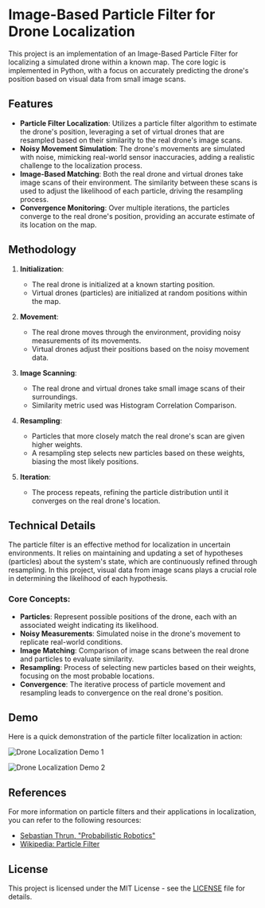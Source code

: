 # Image-Based Particle Filter for Drone Localization

This project is an implementation of an Image-Based Particle Filter for localizing a simulated drone within a known map. The core logic is implemented in Python, with a focus on accurately predicting the drone's position based on visual data from small image scans.

## Features

- **Particle Filter Localization**: Utilizes a particle filter algorithm to estimate the drone's position, leveraging a set of virtual drones that are resampled based on their similarity to the real drone's image scans.
- **Noisy Movement Simulation**: The drone's movements are simulated with noise, mimicking real-world sensor inaccuracies, adding a realistic challenge to the localization process.
- **Image-Based Matching**: Both the real drone and virtual drones take image scans of their environment. The similarity between these scans is used to adjust the likelihood of each particle, driving the resampling process.
- **Convergence Monitoring**: Over multiple iterations, the particles converge to the real drone's position, providing an accurate estimate of its location on the map.

## Methodology

1. **Initialization**:
   - The real drone is initialized at a known starting position.
   - Virtual drones (particles) are initialized at random positions within the map.

2. **Movement**:
   - The real drone moves through the environment, providing noisy measurements of its movements.
   - Virtual drones adjust their positions based on the noisy movement data.

3. **Image Scanning**:
   - The real drone and virtual drones take small image scans of their surroundings.
   - Similarity metric used was Histogram Correlation Comparison.

4. **Resampling**:
   - Particles that more closely match the real drone's scan are given higher weights.
   - A resampling step selects new particles based on these weights, biasing the most likely positions.

5. **Iteration**:
   - The process repeats, refining the particle distribution until it converges on the real drone's location.

## Technical Details

The particle filter is an effective method for localization in uncertain environments. It relies on maintaining and updating a set of hypotheses (particles) about the system's state, which are continuously refined through resampling. In this project, visual data from image scans plays a crucial role in determining the likelihood of each hypothesis.

### Core Concepts:

- **Particles**: Represent possible positions of the drone, each with an associated weight indicating its likelihood.
- **Noisy Measurements**: Simulated noise in the drone's movement to replicate real-world conditions.
- **Image Matching**: Comparison of image scans between the real drone and particles to evaluate similarity.
- **Resampling**: Process of selecting new particles based on their weights, focusing on the most probable locations.
- **Convergence**: The iterative process of particle movement and resampling leads to convergence on the real drone's position.

## Demo

Here is a quick demonstration of the particle filter localization in action:

![Drone Localization Demo 1](/Output/CityMapGif.gif)

![Drone Localization Demo 2](/Output/OtherMapGif.gif)

## References

For more information on particle filters and their applications in localization, you can refer to the following resources:

- [Sebastian Thrun, "Probabilistic Robotics"](http://www.probabilistic-robotics.org/)
- [Wikipedia: Particle Filter](https://en.wikipedia.org/wiki/Particle_filter)

## License

This project is licensed under the MIT License - see the [LICENSE](LICENSE) file for details.
